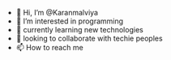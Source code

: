 - 👋 Hi, I’m @Karanmalviya
- 👀 I’m interested in programming
- 🌱 currently learning new technologies
- 💞️ looking to collaborate with techie peoples
- 📫 How to reach me 

[](https://user-images.githubusercontent.com/72023877/173405525-aeba3701-47c5-4833-a0ff-7d9f641306df.gif)
<!---!

Karanmalviya/Karanmalviya is a ✨ special ✨ repository because its `README.md` (this file) appears on your GitHub profile.
You can click the Preview link to take a look at your changes.
--->


